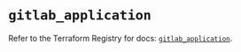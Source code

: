 # `gitlab_application`

Refer to the Terraform Registry for docs: [`gitlab_application`](https://registry.terraform.io/providers/gitlabhq/gitlab/18.4.1/docs/resources/application).
